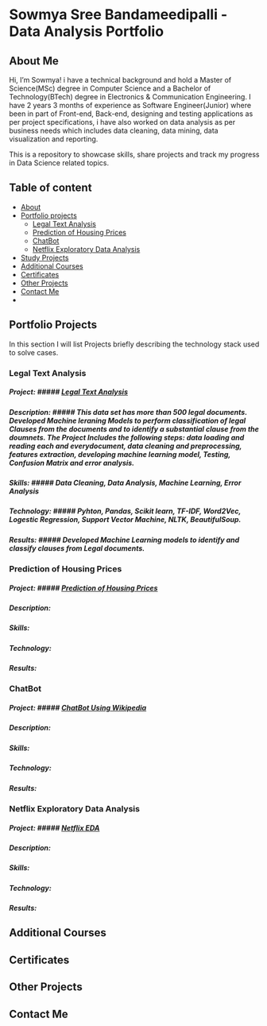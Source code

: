 # Sowmya Sree Bandameedipalli - Data Analysis Portfolio

## About Me

Hi, I’m Sowmya! i have a technical background and hold a Master of Science(MSc) degree in Computer Science and a Bachelor of Technology(BTech) degree in Electronics & Communication Engineering. I have 2 years 3 months of experience as Software Engineer(Junior) where been in part of Front-end, Back-end, designing and testing applications as per project specifications, i have also worked on data analysis as per business needs which includes data cleaning, data mining, data visualization and reporting.


This is a repository to showcase skills, share projects and track my progress in Data Science related topics.


## Table of content 
* [About](#about-me)
* [Portfolio projects](#portfolio-projects)
  * [Legal Text Analysis](#legal-text-analysis)
  * [Prediction of Housing Prices](#prediction-of-housing-prices)
  * [ChatBot](#chatbot)
  * [Netflix Exploratory Data Analysis](#netflix-exploratory-data-analysis)
* [Study Projects](#study-projects)
* [Additional Courses](#additional-courses)
* [Certificates](#certificates)
* [Other Projects](#other-projects)
* [Contact Me](#contact-me)
* []()

## Portfolio Projects 

In this section I will list Projects briefly describing the technology stack used to solve cases.

### Legal Text Analysis

##### Project: ##### [Legal Text Analysis ](https://github.com/sowmya-sree-b/LTA)
##### Description: ##### This data set has more than 500 legal documents. Developed Machine leraning Models to perform classification of legal Clauses from the documents and to identify a substantial clause from the doumnets. The Project Includes the following steps: data loading and reading each and everydocument, data cleaning and preprocessing, features extraction, developing machine learning model, Testing, Confusion Matrix and error analysis.
##### Skills: ##### Data Cleaning, Data Analysis, Machine Learning, Error Analysis
##### Technology: ##### Pyhton, Pandas, Scikit learn, TF-IDF, Word2Vec, Logestic Regression, Support Vector Machine, NLTK, BeautifulSoup.
##### Results: ##### Developed Machine Learning models to identify and classify clauses from Legal documents.

### Prediction of Housing Prices

##### Project: ##### [Prediction of Housing Prices ](https://github.com/sowmya-sree-b/Prediction-of-Housing-Prices)
##### Description: ##### 
##### Skills: #####
##### Technology: #####
##### Results: #####

### ChatBot

##### Project: ##### [ChatBot Using Wikipedia ](https://github.com/sowmya-sree-b/ChatBot-using-Wiki-)
##### Description: ##### 
##### Skills: #####
##### Technology: #####
##### Results: #####

### Netflix Exploratory Data Analysis

##### Project: ##### [Netflix EDA ](https://github.com/sowmya-sree-b/Netflix_EDA)
##### Description: ##### 
##### Skills: #####
##### Technology: #####
##### Results: #####

## Additional Courses 

## Certificates 

## Other Projects

## Contact Me
